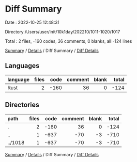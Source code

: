 # Diff Summary

Date : 2022-10-25 12:48:31

Directory /Users/user/init/10k1day/202210/1011-1020/1017

Total : 2 files,  -160 codes, 36 comments, 0 blanks, all -124 lines

[Summary](results.md) / [Details](details.md) / Diff Summary / [Diff Details](diff-details.md)

## Languages
| language | files | code | comment | blank | total |
| :--- | ---: | ---: | ---: | ---: | ---: |
| Rust | 2 | -160 | 36 | 0 | -124 |

## Directories
| path | files | code | comment | blank | total |
| :--- | ---: | ---: | ---: | ---: | ---: |
| . | 2 | -160 | 36 | 0 | -124 |
| .. | 1 | -637 | -70 | -3 | -710 |
| ../1018 | 1 | -637 | -70 | -3 | -710 |

[Summary](results.md) / [Details](details.md) / Diff Summary / [Diff Details](diff-details.md)